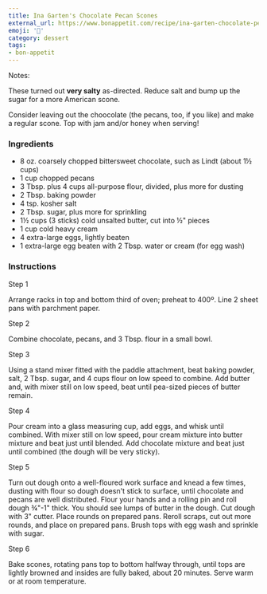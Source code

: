 ```yaml
---
title: Ina Garten's Chocolate Pecan Scones
external_url: https://www.bonappetit.com/recipe/ina-garten-chocolate-pecan-scones
emoji: '🥐'
category: dessert
tags:
- bon-appetit
---
```


Notes:

These turned out **very salty** as-directed. Reduce salt and bump up the sugar for a more American scone.

Consider leaving out the choocolate (the pecans, too, if you like) and make a regular scone. Top with jam and/or honey when serving!

### Ingredients

- 8 oz. coarsely chopped bittersweet chocolate, such as Lindt (about 1½ cups)
- 1 cup chopped pecans
- 3 Tbsp. plus 4 cups all-purpose flour, divided, plus more for dusting
- 2 Tbsp. baking powder
- 4 tsp. kosher salt
- 2 Tbsp. sugar, plus more for sprinkling
- 1½ cups (3 sticks) cold unsalted butter, cut into ½" pieces
- 1 cup cold heavy cream
- 4 extra-large eggs, lightly beaten
- 1 extra-large egg beaten with 2 Tbsp. water or cream (for egg wash)

### Instructions

Step 1

   Arrange racks in top and bottom third of oven; preheat to 400º. Line 2 sheet pans with parchment paper.

Step 2

   Combine chocolate, pecans, and 3 Tbsp. flour in a small bowl.

Step 3

   Using a stand mixer fitted with the paddle attachment, beat baking powder, salt, 2 Tbsp. sugar, and 4 cups flour on low speed to combine. Add butter and, with mixer still on low speed, beat until pea-sized pieces of butter remain.

Step 4

   Pour cream into a glass measuring cup, add eggs, and whisk until combined. With mixer still on low speed, pour cream mixture into butter mixture and beat just until blended. Add chocolate mixture and beat just until combined (the dough will be very sticky).

Step 5

   Turn out dough onto a well-floured work surface and knead a few times, dusting with flour so dough doesn't stick to surface, until chocolate and pecans are well distributed. Flour your hands and a rolling pin and roll dough ¾"-1" thick. You should see lumps of butter in the dough. Cut dough with 3" cutter. Place rounds on prepared pans. Reroll scraps, cut out more rounds, and place on prepared pans. Brush tops with egg wash and sprinkle with sugar.

Step 6

   Bake scones, rotating pans top to bottom halfway through, until tops are lightly browned and insides are fully baked, about 20 minutes. Serve warm or at room temperature.
